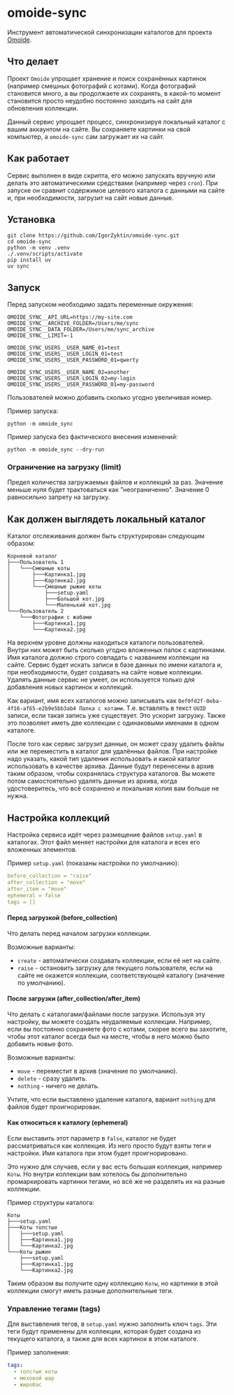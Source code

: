 # omoide-sync

Инструмент автоматической синхронизации каталогов для
проекта [Omoide](https://github.com/IgorZyktin/omoide).

## Что делает

Проект `Omoide` упрощает хранение и поиск сохранённых картинок (например
смешных фотографий с котами). Когда фотографий становится много, а вы
продолжаете их сохранять, в какой-то момент становится просто неудобно
постоянно заходить на сайт для обновления коллекции.

Данный сервис упрощает процесс, синхронизируя локальный каталог с вашим
аккаунтом на сайте. Вы сохраняете картинки на свой компьютер, а `omoide-sync`
сам загружает их на сайт.

## Как работает

Сервис выполнен в виде скрипта, его можно запускать вручную или делать это
автоматическими средствами (например через `cron`). При запуске он сравнит
содержимое целевого каталога с данными на сайте и, при необходимости, загрузит
на сайт новые данные.

## Установка

```shell
git clone https://github.com/IgorZyktin/omoide-sync.git
cd omoide-sync
python -m venv .venv
./.venv/scripts/activate
pip install uv
uv sync
```

## Запуск

Перед запуском необходимо задать переменные окружения:

```shell
OMOIDE_SYNC__API_URL=https://my-site.com
OMOIDE_SYNC__ARCHIVE_FOLDER=/Users/me/sync
OMOIDE_SYNC__DATA_FOLDER=/Users/me/sync_archive
OMOIDE_SYNC__LIMIT=-1

OMOIDE_SYNC_USERS__USER_NAME_01=test
OMOIDE_SYNC_USERS__USER_LOGIN_01=test
OMOIDE_SYNC_USERS__USER_PASSWORD_01=qwerty

OMOIDE_SYNC_USERS__USER_NAME_02=another
OMOIDE_SYNC_USERS__USER_LOGIN_02=my-login
OMOIDE_SYNC_USERS__USER_PASSWORD_01=my-password
```

Пользователей можно добавить сколько угодно увеличивая номер.

Пример запуска:

```shell
python -m omoide_sync
```

Пример запуска без фактического внесения изменений:

```shell
python -m omoide_sync --dry-run
```

### Ограничение на загрузку (limit)

Предел количества загружаемых файлов и коллекций за раз. Значение меньше нуля 
будет трактоваться как "неограниченно". Значение 0 равносильно запрету на 
загрузку.

## Как должен выглядеть локальный каталог

Каталог отслеживания должен быть структурирован следующим образом:

```
Корневой каталог
├───Пользователь 1
│   └───Смешные коты
│       ├───Картинка1.jpg
│       ├───Картинка2.jpg
│       └───Смешные рыжие коты
│           ├───setup.yaml
│           ├───Большой кот.jpg
│           └───Маленький кот.jpg
└───Пользователь 2
    └───Фотографии с жабами
        ├───Картинка1.jpg
        └───Картинка2.jpg
```

На верхнем уровне должны находиться каталоги пользователей. Внутри них может
быть сколько угодно вложенных папок с картинками. Имя каталога должно строго
совпадать с названием коллекции на сайте. Сервис будет искать записи в базе
данных по имени каталога и, при необходимости, будет создавать на сайте новые
коллекции. Удалять данные сервис не умеет, он используется только для
добавления новых картинок и коллекций.

Как вариант, имя всех каталогов можно записывать как
`0ef0fd2f-0eba-4f16-af65-e2b9e5bb3ab4 Папка с котами`. Т.е. вставлять в
текст `UUID` записи, если такая запись уже существует. Это ускорит загрузку.
Также это позволяет иметь две коллекции с одинаковыми именами в одном каталоге.

После того как сервис загрузит данные, он может сразу удалить файлы или же
переместить в каталог для удалённых файлов. При настройке надо указать, какой
тип удаления использовать и какой каталог использовать в качестве архива.
Данные будут перенесены в архив таким образом, чтобы сохранялась структура
каталогов. Вы можете потом самостоятельно удалять данные из архива, когда
удостоверитесь, что всё сохранено и локальная копия вам больше не нужна.

## Настройка коллекций

Настройка сервиса идёт через размещение файлов `setup.yaml` в каталогах. Этот
файл меняет настройки для каталога и всех его вложенных элементов.

Пример `setup.yaml` (показаны настройки по умолчанию):

```yaml
before_collection = "raise"
after_collection = "move"
after_item = "move"
ephemeral = false
tags = []
```

#### Перед загрузкой (before_collection)

Что делать перед началом загрузки коллекции.

Возможные варианты:

* `create` - автоматически создавать коллекции, если её нет на сайте.
* `raise` - остановить загрузку для текущего пользователя, если на сайте не
  окажется коллекции, соответствующей каталогу (значение
  по умолчанию).

#### После загрузки (after_collection/after_item)

Что делать с каталогами/файлами после загрузки. Используя эту настройку, вы
можете создать неудаляемые коллекции. Например, если вы постоянно сохраняете
фото с котами, скорее всего вы захотите, чтобы этот каталог всегда был на
месте, чтобы в него можно было добавить новые фото.

Возможные варианты:

* `move` - переместит в архив (значение по умолчанию).
* `delete` - сразу удалить.
* `nothing` - ничего не делать.

Учтите, что если выставлено удаление каталога, вариант `nothing` для файлов
будет проигнорирован.

#### Как относиться к каталогу (ephemeral)

Если выставить этот параметр в `false`, каталог не будет рассматриваться как
коллекция. Из него просто будут взяты теги и настройки. Имя каталога при этом 
будет проигнорировано.

Это нужно для случаев, если у вас есть большая коллекция, например `Коты`. Но
внутри коллекции вам хотелось бы дополнительно промаркировать картинки тегами, 
но всё же не разделять их на разные коллекции.

Пример структуры каталога:

```
Коты
├───setup.yaml
├───Коты толстые
│   ├───setup.yaml
│   ├───Картинка1.jpg
│   └───Картинка2.jpg
└───Коты рыжие
    ├───setup.yaml
    ├───Картинка1.jpg
    └───Картинка2.jpg
```

Таким образом вы получите одну коллекцию `Коты`, но картинки в этой коллекции
смогут иметь разные дополнительные теги.

### Управление тегами (tags)

Для выставления тегов, в `setup.yaml` нужно заполнить ключ `tags`. Эти теги
будут применены для коллекции, которая будет создана из текущего каталога, 
а также для всех картинок в этом каталоге.

Пример заполнения:

```yaml
tags:
  - толстые коты
  - меховой шар
  - жиробас
```
